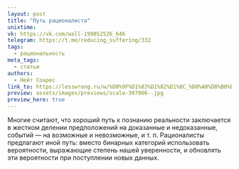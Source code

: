 ```yaml
---
layout: post
title: "Путь рационалиста"
unixtime: 
vk: https://vk.com/wall-199052526_646
telegram: https://t.me/reducing_suffering/332
tags:
  - рациональность
meta_tags:
  - статьи
authors:
  - Нейт Соарес
link_to: https://lesswrong.ru/w/%D0%9F%D1%83%D1%82%D1%8C_%D0%A0%D0%B0%D1%86%D0%B8%D0%BE%D0%BD%D0%B0%D0%BB%D0%B8%D1%81%D1%82%D0%B0
preview: assets/images/previews/scale-307966-.jpg
preview_here: true
---
```

Многие считают, что хороший путь к познанию реальности заключается в жестком делении предположений на доказанные и недоказанные, событий — на возможные и невозможные, и т. п. Рационалисты предлагают иной путь: вместо бинарных категорий использовать вероятности, выражающие степень нашей уверенности, и обновлять эти вероятности при поступлении новых данных.
